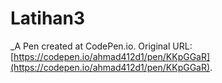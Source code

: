 # Latihan3
 _A Pen created at CodePen.io. Original URL: [https://codepen.io/ahmad412d1/pen/KKpGGaR](https://codepen.io/ahmad412d1/pen/KKpGGaR).

 
